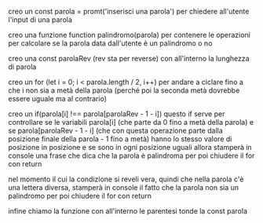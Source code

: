 creo un const parola = promt('inserisci una parola') per chiedere all'utente l'input di una parola

creo una funzione function palindromo(parola) per contenere le operazioni per calcolare se la parola data dall'utente è un palindromo o no 

creo una const parolaRev (rev sta per reverse) con all'interno la lunghezza di parola

creo un for (let i = 0; i < parola.length / 2, i++) per andare a ciclare fino a che i non sia a metà della parola (perché poi la seconda metà dovrebbe essere uguale ma al contrario)

creo un if(parola[i] !== parola[parolaRev - 1 - i]) questo if serve per controllare se le variabili parola[i] (che parte da 0 fino a metà della parola) e se parola[parolaRev - 1 - i] (che con questa operazione parte dalla posizione finale della parola - 1 fino a metà) hanno lo stesso valore di posizione in posizione e se sono in ogni posizione uguali allora stamperà in console una frase che dica che la parola è palindroma per poi chiudere il for con return

nel momento il cui la condizione si reveli vera, quindi che nella parola c'è una lettera diversa, stamperà in console il fatto che la parola non sia un palindromo per poi chiudere il for con return

infine chiamo la funzione con all'interno le parentesi tonde la const parola 
